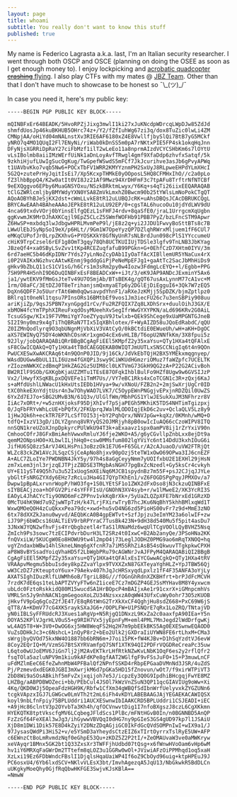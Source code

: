 ```yaml
---
layout: page
title: whoami
subtitle: You really don't want to know this stuff
published: true
---
```


My name is Federico Lagrasta a.k.a. last, I'm an Italian security researcher. I went through both OSCP and OSCE (planning on doing the OSEE as soon as I get enough money to). I enjoy lockpicking and [acrobatic quadcopter ~~crashing~~ flying](https://www.youtube.com/watch?v=DpP_eaYOmxg). I also play CTFs with my mates @ [JBZ Team](https://jbz.team/about/). Other than that I don't have much to showcase to be honest so ¯\\\_(ツ)\_/¯

<div data-iframe-width="150" data-iframe-height="270" data-share-badge-id="9bc5e91b-6096-457f-bc1b-8a9ec87416d9"></div>
  <script type="text/javascript">
    (function() {
      var s = document.createElement('script');
      s.type = 'text/javascript';
      s.async = true;
      s.src = '//cdn.youracclaim.com/assets/utilities/embed.js';
      var o = document.getElementsByTagName('script')[0];
      o.parentNode.insertBefore(s, o);
      })();
  </script>

<div data-iframe-width="150" data-iframe-height="270" data-share-badge-id="84059a2c-9ac4-48e7-9bf4-2726cfc3ab6b"></div>
  <script type="text/javascript">
    (function() {
      var s = document.createElement('script');
      s.type = 'text/javascript';
      s.async = true;
      s.src = '//cdn.youracclaim.com/assets/utilities/embed.js';
      var o = document.getElementsByTagName('script')[0];
      o.parentNode.insertBefore(s, o);
      })();
  </script>
In case you need it, here's my public key:

```
-----BEGIN PGP PUBLIC KEY BLOCK-----

mQINBFxEr64BEADK/5HvoRPZjJixg3mwlI1ki27xJuKNcdpWDrcqLWpDJw85ZdJd
shmfdUosJp46kuBKHUB5OHrc74z+/Y2/fZfIuhWg67zi3q/dox8TuZic0lwLi4ZM
CMNpjAA/oHiYd04mNALnstXv3RIE6AF6180xZ4E8VwllfjbySlQi7BtB7yG5MCkf
yNRO7q4MO1QUqI2Fl7ENyNi/riWab0kDnSS5m0pA7rNKtxPIE5FP4sk1okqHqJnn
DFyNjsXGRRiDpRaY27ciFbMzf1ilT2wLeEo11a8nprmAIzdVCYCSHbKm6s7lOYtU
vLsIBolmb8aiiIMzWErfUiNk1aDnLoyAvfTRwgl4gmf9XfaDdp6zhvfxSatqf/5k
9zkhiHjufLUwIgSucOgKug/TwGpefWSwdS5mFCf7JkJcurihve3asJb6gPvyAPWq
t1UAVbvKko7vqb5Nw6+POCxTbFV1WRR2KMYYznmPH2SxUyJ8RLpweEHPdYLmXHcI
5G2Q+zutePrHyJqitIsEi7/Xp5KcxpTHMkE0yOOposL5HQ8CFMHxIhO//c2a0pLo
fZ3lhbBppQ4/K2w0atIt0VI8Jz21Af9Mwz94XrDHFmF3c7tpAFu8TrftrNfNTCBf
9eEXQggvo6EPby6MuaGNSYOxu/NSzkBRktmLwyx/Y6Kq+s4qTi26iixEEQARAQAB
tClGZWRlcmljbyBMYWdyYXN0YSA8ZmVkLmxhZ0Bwcm90b25tYWlsLmNoPokCTgQT
AQoAOBYhBJeSjKX2dst+cWmLLvkE8tR12uLUBQJcRK+uAhsDBQsJCAcDBRUKCQgL
BRYCAwEAAh4BAheAAAoJEPkE8tR12uLU92EP/0+cgsTAL6hucoOu10jdYdLWV9dU
4nca69txdvVOrj0bYinsElfgQEzL1sFHFJ4rdv+8qaSfE0/jraL1UrrgcmXqUgbn
ggKvwmJK9MrDJhAXKCqjl9EpZ5CLcZ5SWmfWOFHb91PBB7PyZ/bzLFncSTM9Apwr
Z6HwSP+mxbdq3lwJdbgwHPRLMvmPeP9l/jE8z2q+yi2JJDU1FwvyBoSttBTs8c7B
LWwUlEbJSyNpSoI9eX/p6HLt//9Gm1W7OpeYyzQP7DZlqhRWrxMljuem1fF6CUl7
eMKqCUPofJr0LrpZKXhvG+PYOSKXkY8GfNyUnR7sNLBrdJun098cPlS1YYccumeU
cHiK9TrpCzsel6rEF1g8OmT3gqy78Qh8UCTKUIIUjTDSle3lgfv9TnLNB3JbKYag
JBzeQf4+xa0SByLSvZvv1tKp4RCEZuqfafuB99PGkn+G+0EhfCzD7XHtm0IYV/3m
6rd7aeHC5b46dKpIDNr7Yds27yLnNoZcyDAb1IyOaTfAcXIBllemUR5YNaCux4rX
i0P2VAIKxNGzhvcAAtwKEnmj9gddgGiPjPeNeMpEFJg1+gaAtTc2SacJbMhHiDs9
gHkv9bZbLQ11cS1CV1sG/h6Crs1m3sRm2py0w4Iozw3FdmgLcEYQ++l/Egbb+PPG
7SH9PR4H5nhI9D6DuQINBFxEsF8BEADCxW++iJt/3/eK9JAP9ANDcJExminY5Ax6
ja1/ywtEKV9fMmGsJteTv49U7OSmjAb/BTsBEK4g/gQT67usAxLynnM77cA1vc+M
1rm/O8aFC/3EtDZJ0T8eTrihanjsmQxmyaETp6y2DGlEjDiEgguI6+3Qk7W7zEQ5
DqXn6QDFFJo5UurrTAt6Wm0qQwsavpdYhnF1/aRXeJzKMjj5SpDZK/bjmZptlpz0
BRlrq1t0neNl1tqsu7PInsORs16BMtbEf9vos1Jm3iecFU26c7u3enSBPiy908uu
ariKjiZp/9qsJSPBN7xynGpgd1rCv/Fu2RZFQIX7Zq8LXDhSrx+duulOihJ3GX/E
xbMOW4fcYmTPphXIReuFxqdOsyMUeehXvSegIfrWwGYXYPKN/aLd696KRv2G0AiL
TcsuGSgw/KIx19F7VMmiYgY7oeZYyquV9Jtwlxb+QEk9ShCege9xUaMPGNTGJneB
SI2I9ny0mz9x4gTiThQBRaN7TIx5IqXBhlotex/F+WyAIZD58uJQoEdRabdC/qQU
Z0IZMnQodlyrq9O3qbUNgnMjVbXiV3VAtCyO/0kBCtdiE0EWueUh/wH+aKH+DgOC
aXS7EWINyQ75DY4oWKNhCOsnKr1xgmO4cEx6vHLIB/T6opU2NNfkKm/3X8fpui5z
92Jly/jobQARAQABiQRrBBgBCgAgFiEEl5KMpfZ2y35xaYsu+QTy1HXa4tQFAlxE
sF8CGwICQAkQ+QTy1HXa4tTBdCAEGQEKAB0WIQTJmUUTLxSNSCCNigIq6t4n9QOn
PwUCXESwXwAKCRAq6t4n9QOnP0JID/9j16Ck/JdVkEbTQjH2BX5YMEkxmqgnyep/
WAsdDUGwwBbUL1ILI6Uzm4fGXQPi3swy9CiWKUdHGmzriOMuz7faWZpfc7UCELTK
rZIozmNWKXCzdBmqP1HkZAG2Gz5UIM8cl0LKTVmG73GkH9QG2zA+P22G2ACivBoh
BW2RIlF9SOb/GXKgbKjaUZZMTu1TEsE87OFqkIhblBulFo9HZf8Ugw9w6GVSIJzP
Vx2/lHwyfXSqKBLpxDQVEFe1iTmM7Us//VY7eBC1Rks4xCoTCGN1c3R+zQxj6KaJ
s+aMfdUshlLNWacU1kHxUtsIEDb1HVya+9w/vXNoU/FZB2n2+2mjSwXrjUgCr0ID
tXC0hkeEXnYdjtUsr4n3w7OhyWAO7LVK7/C5OypEWnPNGgjvEPxjnRDZQil0UwZS
6YxZd7EJ7o+SBG2UMvB3N/61Q3v/UlGlfWm/MbhPGS1YlwJESukXuJM3NFhrzr8V
IiAc7xORt+/+w5znHXjoksF95DjXhIvf7pSjaPEGh5MKhiK5TDS4NHTimTgizpxj
0/JqFbFRYvWhLcUE+bPQfX/2FKUprqJWalMLODOIqjEkD6c2uv+QclaQLV5Lz8y9
1jHwJQk6h+eckTR7EP7LcSfTOI53j+bY2PqhQrx/NNVJpGw+kqXz/0KMnh/wMQ+O
tdfQ+IxzV13gD/iDLYZgnnq8VRYyQS2OJMRjyh8pB0owIcIuAQ66cCzoWIPV8ITQ
nnSQN1kreUZoXJnpDpkyrcPUlWkU94T3k+aExaavz1spx0amPV8ij1rZrYxiV90n
CmhooCOfrJ8GFxBmiAehVwwxRmluYJ6fje2WKO+A5/g6yCGvllpZnbLxx8ejDt9a
qemM2ONpsHO0+XLbwlILjhHq0+csw0MMsfum802lgYViYc6nt14DdU3kxhIOuG6i
JifHU6SQ8zz5ArVJ4KLHsPni3oBzzOk1E7U6+F65GLr/A2cAJuaoD/uVW2FTRjQt
WLZc83ckZW1AVcJLSqzCSjCeApNo8hjxv90pOzj5teTW1xOwO69OPwa3IJ6cnEZF
A+ALC7ZLoIYe7PWDNBN4JkY5y/97h4s8aGgCeyyNmm7yUOIfxbU2E1EXHl29jHsN
zm7xLem3jnl3rjzqEJTPjzZBDSE3TMgbAsNGH77pgBxZcNzedl+Gy5ksCr4cvkyh
UY+E11yST49Q5h7u3u52IxUogSmXEiNq6MJCB1spydnBz7m55F+psJ2CJjqJJYLe
ybGltFsNRGZYXdy6EHz7zRcLu3Ha4GI7QYpTKhEn1/vZ6FOGDSPgPqyJPMXOv/a7
Dwpw1pBpALxrvnrWopP/hWO3fg+1S0LYEtSF1o1ZWX2dFxOso8jN3ckzuQINBFxE
sIYBEACjzoa+hOFGV2Pir4sYFFFIsU/GNOhN3XV4syb+r/w1lMweE2/XK3YcRI3S
EAOyL4JhACYcTiy9ONO6mFcZPPnv1vkKqBrXk+/5yUaZLQZpXFE7bNrxEd1GRzXD
0McTU4hK9Wd7u9ZjwWTpTzH/k47LrjFXirwTryB7hcJKu6NqBhY5khhBMlxqWd1T
WxwQMOeQOH4zCuQkxxPea79dc+xwd+hu5vD4NG6zd5PioHS00vFr7z9d+MmE3zNO
6tx78dXXZkJanu0wyvd/AEQbKcA0B4gpEWTvt+SzfJpjzu3eImYM23a6olwIF+zw
iJ79Pj6bWDcs16UALTiEV9rbRPYraC7TusBk423N+9dH38d540Mu5f5pit4asDu7
3JNxWJYQN2wfhvFjs4YrQbgbzetl4rTaS1lRNaMdz6wqUlTCgVOOlLQyBVHZ5Nsq
ZmIch9Ps3sowc7tzECIPdvrbDurH3LT2SRz4t0IxwC+B2Ab2anyQe/3PSoHNa2KK
fnQVxiLW/5KUCgW0Eo8HOWU9tw4l2mpO4j73LeglJODHZ0PMG9ao6mRqTXNOQ+hq
vgYZndaxbWBw14hlSkneLNmq6gXfcnR7a7iM5SRhZiAsB54sQkwuvTTgkpkwCPXH
aP8W8vBYSsadYoiqVhaHD5f2LbWgbPRu79cAGWNrJvAJFPyM4QARAQABiQI2BBgB
CgAgFiEEl5KMpfZ2y35xaYsu+QTy1HXa4tQFAlxEsIYCGwwACgkQ+QTy1HXa4tRV
VRAApvMegmu5bbuIsdey8kpZZvaYlpx9TVXXZxN87GXTeyaYghHLZ+YpJTBW56Qj
wW3CzDZ7zKteuptoY6ux+79Aekv407hJqJcHRSxyqdLpxlz1fF4F35ANFA3oYjLy
AXATSIghIDuzRlfLUWMh6oB/TgriL8BG///fOGnGhRdnXZKBHfrt+brPJdFcMCVH
7rzdK7dE6qs1teLbAPTZVYyFTw6nZ1iceE7Cz7mDGZP4GEJSsMYHav8M8Y4yxwcm
ubLdc0FztoRskkidQ80M15wucdSA1HrBOpcP4mBAIjxAe1r91cxrX+iGMnpcmhVs
VMRLSn5Jy9nhNACN1gmGegooXoLZU34NzsxxzA0qWW43UfxCuWy0ohr73O5zKUOB
jHkvfV9pGq6gCoZ2fJE4T/E8qR6tWnG2TrXkXxCF4QghjHu8sdZ668+PxC69W6jS
qTT8/A+KDmV77cG4XKSraykSXaJG6+/OOPLFW+U1PSNQrE7qRx1LoZRQ/TNtajVD
yN0iIBLSyFFRUdcRJ3Xues1aRgVp+N5RjgQ1DNxzL9KxZa2c0aaxfpA90IEa+Y5n
OOYA52KPlVJgrHLV0uS5+g9RIH7Vx5jyEpnFyM+eml4PML7MnJegd2lWdDrfgwKj
wL4AQ5T8+W+3V0+DwOG6xj5HW8WeqFS2Hq2H7m9pbEEkBKS5Ag0EXESwnwEQAOD0
VuZsDDHkJc3+c6NshcL+1nQyP8r2+bEo2Ulk2jGXDraIiUYWN8FE6rtLhxM+CMa3
sWrgjbyQVOd75kxNW4O1887bb6bRN6m+J7oi15PK+fW4KJBv+D1hSqYzdtVJ6evW
8Coy2EQrIQ+M/VzmSG7BtSXYRVamfpQ7SNf1XTK94QI2PDFrVQGDReCreaPc35uw
L6qto0wUJoEMV6JiGn7lj2jM2AvEKTkrLHfRtkNZwKvLNbK1OqF6es2y2rflQfr2
fsqTOla5azluNPV9m1kiu9kAFdKPe8gfAAT2WGlfgF9vFSsJuFO+15+P3muwLnCF
uFdMZlmEeC6EfeZwhnMbW4PFBalQf2NPnfSSKD4rRbpEPGaaDVMnNd3JSR/4uZdS
Pj/PzmevdxdEGK0JGBI3mXwrjkM6d7pGKa5HD15fZnovun/wOt7/f9xirWTPiVT3
2bD8Wi9aSOsABkihf5mFvZxjxqijoh7e5J/icpzEy3Q0G9IpdhiBHcgqjFwYE8MZ
LHZBg/aABPDBWOZeci+bb/PEbCul4JSOl7kWzVnZSuN3QP11qcGIAVIUg9oWw+Xi
4Kq/QKD0WJj5OpeaFdzHGH9K/Rbfw1CfXm34gWBQfSdIbnWrfUelyvxkZYGZUNn6
tcgkVApzxIGJ7LGWGcw0LmVTh2t2mL6iFh4vKDYLABEBAAGJAjYEGAEKACAWIQSX
koyl9nbLfnFpiy75BPLUddri1AUCXESwnwIbIAAKCRD5BPLUddri1CSJEADI+iEC
+A9jHc86clntV3p2OYvbTa3Kh4h/qfOCVnwvtDig1I7nfoBXgszJ8czL6CgXKkmn
HYEKQTK8tptVkscfgMV6LCqbegJFldScs1PlBc/mFNtHGvB0In/n0BGNNBD5AnQP
FzZzGf64FeXEAl3wJg3/ihGywwVBVQqI0dHG7ny9pGIeS3GS4gUD97kp7l1JSAiU
XjD8m1DWi1Dik57E8D4kZyiY2DNzZDqAGjiGC0IkFdGcQVdSOMPnIwI+wIX9a1/J
97JysasQWdPi3Hi52+v/e5YSmD3aYheydsCtzEIZ6xTIrtOyrrxTslRyE5UW+AFP
c6EWnzCtBoLmRvmdzNqf0eGhpE53Qu+zKDZ5Z2P2tI/+ZeOMAUvaW3ve0aMWKryw
xeVAyqr1BMnx5GK2bt1Q33ZxsXr3TWFFjhUdbd07tQsg+x6fWnwHVoOam6vHp6wM
hv1iY6MRXqFaGWrDm2TTtefm8qLOZ3u1GGRw0wOl+JViwiAFzOiPPMhqd1oq5xaH
XzLxi19Ez6FDbWndcFBslI1DjqlsHqaUaiWP4If6oZ9CbOyd96uig+ktpHPEuJ9J
PC6osxU4/6Yb6lxdSCV+NKlvVLEsX3bt/ImvhAgezqA5JqU13/NbGkwkR5BdDLCn
uUKgkyMoeQhy0GjfRqQbwHKFGE3SwjvKJsKBlA==
=NmwW

-----END PGP PUBLIC KEY BLOCK-----
```
